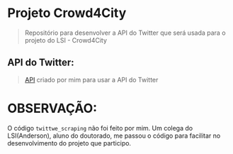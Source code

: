 # Projeto Crowd4City
> Repositório para desenvolver a API do Twitter que será usada para o projeto do LSI - Crowd4City

## API do Twitter:
> [API](https://github.com/Rickecr/ProjetoCrowd4CityApiTwitter/tree/master/api) criado por mim para usar a API do Twitter


# OBSERVAÇÃO:
O código `twittwe_scraping` não foi feito por mim. Um colega do LSI(Anderson), aluno do doutorado, me passou o código para facilitar no desenvolvimento do projeto que participo.
